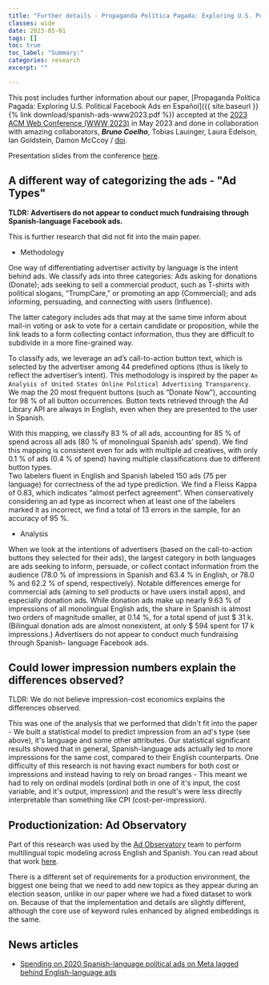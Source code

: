 ```yaml
---
title: "Further details - Propaganda Política Pagada: Exploring U.S. Political Facebook Ads en Español"
classes: wide
date: 2023-05-01
tags: []
toc: true
toc_label: "Summary:"
categories: research
excerpt: ""

--- 
```


This post includes further information about our paper, [Propaganda Política Pagada: Exploring U.S. Political Facebook Ads en Español]({{ site.baseurl }}{% link download/spanish-ads-www2023.pdf %}) accepted at the [2023 ACM Web Conference (WWW 2023)](https://www2023.thewebconf.org/) in May 2023 and done in collaboration with amazing collaborators, ***Bruno Coelho***, Tobias Lauinger, Laura Edelson, Ian Goldstein, Damon McCcoy / [doi](https://doi.org/10.1145/3543507.3583425).

Presentation slides from the conference [here](https://docs.google.com/presentation/d/e/2PACX-1vQfsObOOW-38hkRbu_2ohfgJ3Km4sq4gZhlwodFD-MJ65UP3V55w-T09AGzSRwnNEArRByo5VMVjfNa/pub?start=false&loop=false&delayms=60000).

## A different way of categorizing the ads - "Ad Types"

**TLDR: Advertisers do not appear to conduct much fundraising through Spanish-language Facebook ads.**

This is further research that did not fit into the main paper.

- Methodology

One way of differentiating advertiser activity by language is the intent behind ads. 
We classify ads into three categories: Ads asking for donations (Donate); ads seeking to sell a commercial product, such as T-shirts with political slogans, “TrumpCare,” or promoting an app (Commercial); and ads informing, persuading, and connecting with users (Influence). 

The latter category includes ads that may at the same time inform about mail-in voting or ask to vote for a certain candidate or proposition, while the link leads to a form collecting contact information, thus they are difficult to subdivide in a more fine-grained way.

To classify ads, we leverage an ad’s call-to-action button text, which is selected by the advertiser among 44 predefined options (thus is likely to reflect the advertiser’s intent). 
This methodology is inspired by the paper `An Analysis of United States Online Political Advertising Transparency`.
We map the 20 most frequent buttons (such as “Donate Now”), accounting for 98 % of all button occurrences. Button texts retrieved through the Ad Library API are always in English, even when they are presented to the user in Spanish.

With this mapping, we classify 83 % of all ads, accounting for 85 % of spend across all ads (80 % of monolingual Spanish ads’ spend). We find this mapping is consistent even for ads with multiple ad creatives, with only 0.1 % of ads (0.4 % of spend) having multiple classifications due to different button types.  
Two labelers fluent in English and Spanish labeled 150 ads (75 per language) for correctness of the ad
type prediction. We find a Fleiss Kappa of 0.83, which indicates “almost perfect agreement”. When conservatively
considering an ad type as incorrect when at least one of the labelers marked it as incorrect, we find a total of 13 errors in the sample, for an accuracy of 95 %.

- Analysis

When we look at the intentions of advertisers (based on
the call-to-action buttons they selected for their ads), the
largest category in both languages are ads seeking to inform, 
persuade, or collect contact information from the audience
(78.0 % of impressions in Spanish and 63.4 % in English, or
78.0 % and 62.2 % of spend, respectively).
Notable differences emerge for commercial ads (aiming to sell
products or have users install apps), and especially donation
ads. While donation ads make up nearly 9.63 % of impressions
of all monolingual English ads, the share in Spanish is almost
two orders of magnitude smaller, at 0.14 %, for a total spend
of just $ 31 k. (Bilingual donation ads are almost nonexistent,
at only $ 594 spent for 17 k impressions.) Advertisers do
not appear to conduct much fundraising through Spanish-
language Facebook ads.


## Could lower impression numbers explain the differences observed?

TLDR: We do not believe impression-cost economics explains the differences observed.

This was one of the analysis that we performed that didn't fit into the paper - We built a statistical model to predict impression from an ad's type (see above), it's language and some other attributes. 
Our statistical significant results showed that in general, Spanish-language ads actually led to more impressions for the same cost, compared to their English counterparts. 
One difficulty of this research is not having exact numbers for both cost or impressions and instead having to rely on broad ranges - This meant we had to rely on ordinal models (ordinal both in one of it's input, the cost variable, and it's output, impression) and the result's were less directly interpretable than something like CPI (cost-per-impression).


## Productionization: Ad Observatory
Part of this research was used by the [Ad Observatory](https://adobservatory.org) team to perform multilingual topic modeling across English and Spanish.
You can read about that work [here](https://medium.com/cybersecurity-for-democracy/lab-notebook-improving-topic-modeling-for-digital-political-ads-15e5adf5d6a). 

There is a different set of requirements for a production environment, the biggest one being that we need to add new topics as they appear during an election season, unlike in our paper where we had a fixed dataset to work on. Because of that the implementation and details are slightly different, although the core use of keyword rules enhanced by aligned embeddings is the same.

## News articles

- [Spending on 2020 Spanish-language political ads on Meta lagged behind English-language ads](https://medium.com/cybersecurity-for-democracy/spending-on-2020-spanish-language-political-ads-on-meta-lagged-behind-english-language-ads-772fd22d4cee)


